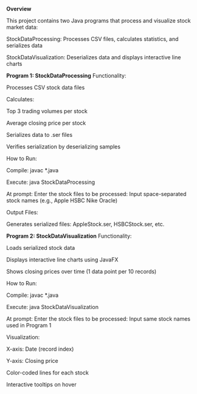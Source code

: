**Overview**

This project contains two Java programs that process and visualize stock market data:

StockDataProcessing: Processes CSV files, calculates statistics, and serializes data

StockDataVisualization: Deserializes data and displays interactive line charts

**Program 1: StockDataProcessing**
Functionality:

Processes CSV stock data files

Calculates:

Top 3 trading volumes per stock

Average closing price per stock

Serializes data to .ser files

Verifies serialization by deserializing samples

How to Run:

Compile: javac *.java

Execute: java StockDataProcessing

At prompt:
Enter the stock files to be processed:
Input space-separated stock names (e.g., Apple HSBC Nike Oracle)

Output Files:

Generates serialized files:
AppleStock.ser, HSBCStock.ser, etc.

**Program 2: StockDataVisualization**
Functionality:

Loads serialized stock data

Displays interactive line charts using JavaFX

Shows closing prices over time (1 data point per 10 records)

How to Run:

Compile: javac *.java

Execute: java StockDataVisualization

At prompt:
Enter the stock files to be processed:
Input same stock names used in Program 1

Visualization:

X-axis: Date (record index)

Y-axis: Closing price

Color-coded lines for each stock

Interactive tooltips on hover
